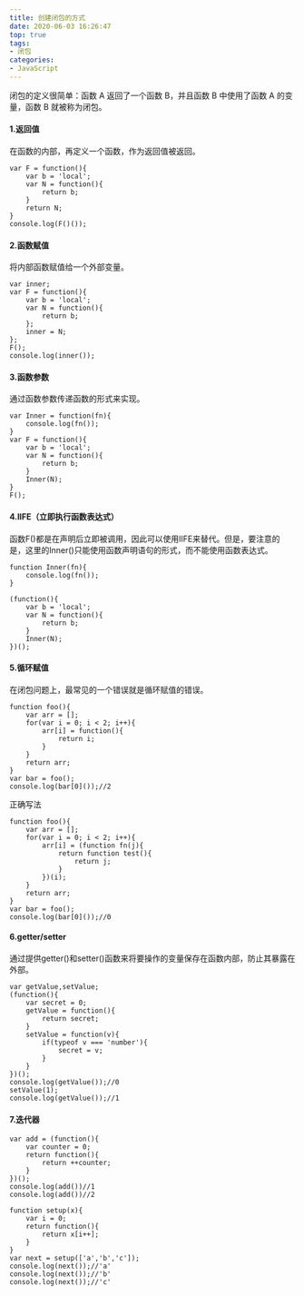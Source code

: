 ```yaml
---
title: 创建闭包的方式
date: 2020-06-03 16:26:47
top: true
tags:
- 闭包
categories:
- JavaScript
---
```

闭包的定义很简单：函数 A 返回了一个函数 B，并且函数 B 中使用了函数 A 的变量，函数 B 就被称为闭包。

#### 1.返回值
在函数的内部，再定义一个函数，作为返回值被返回。
<!--more-->

```
var F = function(){
    var b = 'local';
    var N = function(){
        return b;
    }
    return N;
}
console.log(F()());
```
#### 2.函数赋值
将内部函数赋值给一个外部变量。
```
var inner;
var F = function(){
    var b = 'local';
    var N = function(){
        return b;
    };
    inner = N;
};
F();
console.log(inner());
```
#### 3.函数参数
通过函数参数传递函数的形式来实现。
```
var Inner = function(fn){
    console.log(fn());
}
var F = function(){
    var b = 'local';
    var N = function(){
        return b;
    }
    Inner(N);
}
F();
```
#### 4.IIFE（立即执行函数表达式）
函数F()都是在声明后立即被调用，因此可以使用IIFE来替代。但是，要注意的是，这里的Inner()只能使用函数声明语句的形式，而不能使用函数表达式。
```
function Inner(fn){
    console.log(fn());
}

(function(){
    var b = 'local';
    var N = function(){
        return b;
    }
    Inner(N);
})();
```
#### 5.循环赋值
在闭包问题上，最常见的一个错误就是循环赋值的错误。
```
function foo(){
    var arr = [];
    for(var i = 0; i < 2; i++){
        arr[i] = function(){
            return i;
        }
    }
    return arr;
}
var bar = foo();
console.log(bar[0]());//2
```
正确写法
```
function foo(){
    var arr = [];
    for(var i = 0; i < 2; i++){
        arr[i] = (function fn(j){
            return function test(){
                return j;
            }
        })(i);
    }
    return arr;
}
var bar = foo();
console.log(bar[0]());//0
```
#### 6.getter/setter 
通过提供getter()和setter()函数来将要操作的变量保存在函数内部，防止其暴露在外部。
```
var getValue,setValue;
(function(){
    var secret = 0;
    getValue = function(){
        return secret;
    }
    setValue = function(v){
        if(typeof v === 'number'){
            secret = v;
        }
    }
})();
console.log(getValue());//0
setValue(1);
console.log(getValue());//1
```
#### 7.迭代器
```
var add = (function(){
    var counter = 0;
    return function(){
        return ++counter; 
    }
})();
console.log(add())//1
console.log(add())//2
```
```
function setup(x){
    var i = 0;
    return function(){
        return x[i++];
    }
}
var next = setup(['a','b','c']);
console.log(next());//'a'
console.log(next());//'b'
console.log(next());//'c'
```
